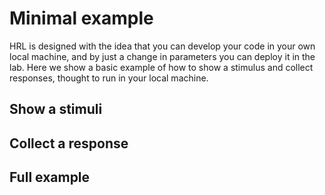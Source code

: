 # Minimal example

HRL is designed with the idea that you can develop your code in your own
local machine, and by just a change in parameters you can deploy it in
the lab. Here we show a basic example of how to show a stimulus
and collect responses, thought to run in your local machine.


## Show a stimuli


## Collect a response




## Full example
